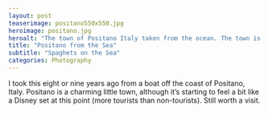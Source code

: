 ```yaml
---
layout: post
teaserimage: positano550x550.jpg
heroimage: positano.jpg
heroalt: "The town of Positano Italy taken from the ocean. The town is built onto the side of steep, oceanside cliffs."
title: "Positano from the Sea"
subtitle: "Spaghets on the Sea"
categories: Photography
---
```

I took this eight or nine years ago from a boat off the coast of Positano, Italy. Positano is a charming little town, although it’s starting to feel a bit like a Disney set at this point (more tourists than non-tourists). Still worth a visit.
